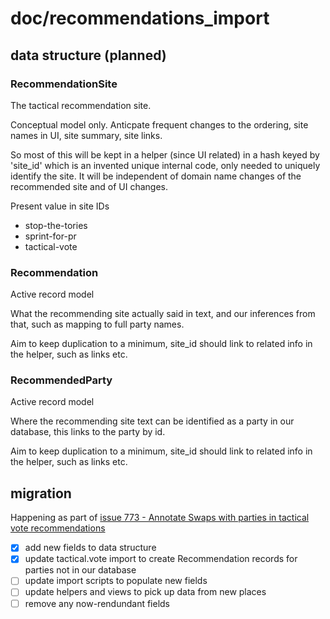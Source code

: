 # doc/recommendations_import

## data structure (planned)

### RecommendationSite

The tactical recommendation site.

Conceptual model only. Anticpate frequent changes to the ordering, site names in UI, site summary, site links.

So most of this will be kept in a helper (since UI related) in a hash keyed by 'site_id' which is an invented unique internal code, only needed to uniquely identify the site. It will be independent of domain name changes of the recommended site and of UI changes.

Present value in site IDs

- stop-the-tories
- sprint-for-pr
- tactical-vote

### Recommendation

Active record model

What the recommending site actually said in text, and our inferences from that, such as mapping to full party names.

Aim to keep duplication to a minimum, site_id should link to related info in the helper, such as links etc.

### RecommendedParty

Active record model

Where the recommending site text can be identified as a party in our database, this links to the party by id.

Aim to keep duplication to a minimum, site_id should link to related info in the helper, such as links etc.

## migration

Happening as part of [issue 773 - Annotate Swaps with parties in tactical vote recommendations](https://github.com/swapmyvote/swapmyvote/issues/773)

- [X] add new fields to data structure
- [X] update tactical.vote import to create Recommendation records for parties not in our database
- [ ] update import scripts to populate new fields
- [ ] update helpers and views to pick up data from new places
- [ ] remove any now-rendundant fields
